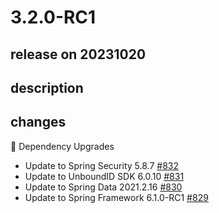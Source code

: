 # 3.2.0-RC1

## release on 20231020

## description

## changes

🔨 Dependency Upgrades

* Update to Spring Security 5.8.7 <a href="https://github.com/spring-projects/spring-ldap/issues/832" data-hovercard-type="issue" data-hovercard-url="/spring-projects/spring-ldap/issues/832/hovercard">#832</a>
* Update to UnboundID SDK 6.0.10 <a href="https://github.com/spring-projects/spring-ldap/issues/831" data-hovercard-type="issue" data-hovercard-url="/spring-projects/spring-ldap/issues/831/hovercard">#831</a>
* Update to Spring Data 2021.2.16 <a href="https://github.com/spring-projects/spring-ldap/issues/830" data-hovercard-type="issue" data-hovercard-url="/spring-projects/spring-ldap/issues/830/hovercard">#830</a>
* Update to Spring Framework 6.1.0-RC1 <a href="https://github.com/spring-projects/spring-ldap/issues/829" data-hovercard-type="issue" data-hovercard-url="/spring-projects/spring-ldap/issues/829/hovercard">#829</a>

